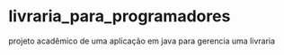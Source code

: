 # livraria_para_programadores
projeto acadêmico de uma aplicação em java para gerencia uma livraria  
